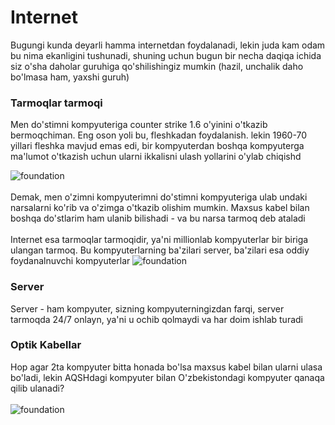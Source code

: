 # Internet
Bugungi kunda deyarli hamma internetdan foydalanadi, lekin juda kam odam bu nima ekanligini tushunadi, shuning uchun bugun bir necha daqiqa ichida siz o'sha daholar guruhiga qo'shilishingiz mumkin (hazil, unchalik daho bo'lmasa ham, yaxshi guruh)

### Tarmoqlar tarmoqi
Men do'stimni kompyuteriga counter strike 1.6 o'yinini o'tkazib bermoqchiman. Eng oson yoli bu, fleshkadan foydalanish. lekin 1960-70 yillari fleshka mavjud emas edi, bir kompyuterdan boshqa kompyuterga ma'lumot o'tkazish uchun ularni ikkalisni ulash yollarini o'ylab chiqishd

![foundation](/images/web01.webp)
\
\
Demak, men o'zimni kompyuterimni do'stimni kompyuteriga ulab undaki narsalarni ko'rib va o'zimga o'tkazib olishim mumkin. Maxsus kabel bilan boshqa do'stlarim ham ulanib bilishadi - va bu narsa tarmoq deb ataladi
\
\
Internet esa tarmoqlar tarmoqidir, ya'ni millionlab kompyuterlar bir biriga ulangan tarmoq. Bu kompyuterlarning ba'zilari server, ba'zilari esa oddiy foydanalnuvchi kompyuterlar
![foundation](/images/web02.webp)
### Server
Server - ham kompyuter, sizning kompyuterningizdan farqi, server tarmoqda 24/7 onlayn, ya'ni u ochib qolmaydi va har doim ishlab turadi
### Optik Kabellar
Hop agar 2ta kompyuter bitta honada bo'lsa maxsus kabel bilan ularni ulasa bo'ladi, lekin AQSHdagi kompyuter bilan O'zbekistondagi kompyuter qanaqa qilib ulanadi?
\
\
![foundation](/images/web03.webp)

